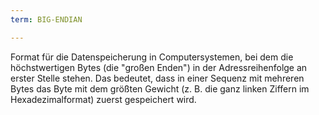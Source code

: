 ```yaml
---
term: BIG-ENDIAN

---
```

Format für die Datenspeicherung in Computersystemen, bei dem die höchstwertigen Bytes (die "großen Enden") in der Adressreihenfolge an erster Stelle stehen. Das bedeutet, dass in einer Sequenz mit mehreren Bytes das Byte mit dem größten Gewicht (z. B. die ganz linken Ziffern im Hexadezimalformat) zuerst gespeichert wird.
